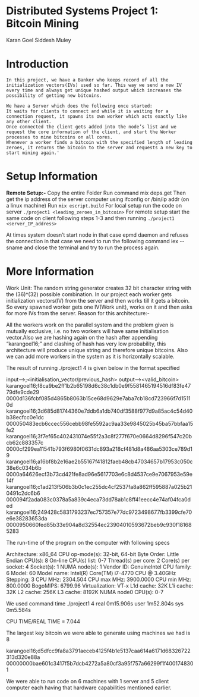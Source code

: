 # Distributed Systems Project 1: Bitcoin Mining

Karan Goel								Siddesh Muley

# Introduction
```
In this project, we have a Banker who keeps record of all the initialization vectors(IVs) used so far. This way we send a new IV every time and always get unique hashed output which increases the possibility of getting new bitcoins.

We have a Server which does the following once started:
It waits for clients to connect and while it is waiting for a connection request, it spawns its own worker which acts exactly like any other client.
Once connected the client gets added into the node’s list and we request the core information of the client, and start the Worker processes to mine bitcoins on all cores.
Whenever a worker finds a bitcoin with the specified length of leading zeroes, it returns the bitcoin to the server and requests a new key to start mining again.'
```
# Setup Information
**Remote Setup:-**
Copy the entire Folder
Run command mix deps.get
Then get the ip address of the server computer using ifconfig or /bin/ip addr (on a linux machine)
Run `mix escript.build`
For local setup run the code on server `./project1 <leading_zeroes_in_bitcoin>`
For remote setup start the same code on client following steps 1-3 and then running `./project1 <server_IP_address>`

At times system doesn’t start node in that case epmd daemon and refuses the connection in that case we need to run the following command iex --sname <Garbage name> and close the terminal and try to run the process again.


# More Information
Work Unit: The random string generator creates 32 bit character string with the (36)^(32) possible combination. In our project each worker gets initialization vectors(IV) from the server and then works till it gets a bitcoin. So every spawned worker gets one IV(Work unit), works on it and then asks for more IVs from the server. Reason for this architecture:-

All the workers work on the parallel system and the problem given is mutually exclusive, i.e. no two workers will have same initialisation vector.Also we are hashing again on the hash after appending “karangoel16;” and clashing of hash has very low probability, this architecture will produce unique string and therefore unique bitcoins. 
Also we can add more workers in the system as it is horizontally scalable.

The result of running ./project1 4 is given below in the format specified

input--><ufid>;<initialisation_vector/previous_hash>
output--><valid_bitcoin>
karangoel16;f8ca9be2ff1b2b65198d6c38c1db0e9f5581465194516df83fe4779dfe9cde29 0000d136fcbf085d4865b8063b15ce68d9629e7aba7cb18cd723966f7d15110d
karangoel16;3d685d81744360e7ddb6a1db740df3588f977d9a85ac4c54d40b38ecfcc0e1dc 000050483ecb6ccec556cebb98fe5592ac9aa33e9845025b45ba57bbfaa15fe2
karangoel16;3f7ef65c402431074e55f2a3c8f277f670e0664d8296f547c20bcb62c883357c 0000cf299ea11541b793f6980f0631dc893a218cf481d8a486aa5303ce789d19
karangoel16;a16bf8b2e16ae2b55167f41812faeb48cb47034657b17953c050c38e6c034b6b 0000a64626ecf3b73cd421fe8ad96e5617703e6c8d4537ce9e7067953e59e14f
karangoel16;c1ad213f506b3b0c1ec255dc4cf2537fa8a862ff595887a025b210491c2dc6b6 000094f2ada083c0378a5a839c4eca73dd78ab1c8ff41eecc4e74af04fca0ded
karangoel16;249428c5831793237ec757357e77dc9723498677fb3399cfe70e6e38283653da 0000950660fed85b33e904a8d32554ec23904010593672beb9c930f181685283



The run-time of the program on the computer with following specs

Architecture:          x86_64
CPU op-mode(s):        32-bit, 64-bit
Byte Order:            Little Endian
CPU(s):                8
On-line CPU(s) list:   0-7
Thread(s) per core:    2
Core(s) per socket:    4
Socket(s):             1
NUMA node(s):          1
Vendor ID:             GenuineIntel
CPU family:            6
Model:                 60
Model name:            Intel(R) Core(TM) i7-4770 CPU @ 3.40GHz
Stepping:              3
CPU MHz:               2304.504
CPU max MHz:           3900.0000
CPU min MHz:           800.0000
BogoMIPS:              6799.96
Virtualization:        VT-x
L1d cache:             32K
L1i cache:             32K
L2 cache:              256K
L3 cache:              8192K
NUMA node0 CPU(s):     0-7

We used command time ./project1 4
real    0m15.906s
user    1m52.804s
sys     0m5.584s

CPU TIME/REAL TIME = 7.044

The largest key bitcoin we were able to generate using machines we had is 8

karangoel16;d5dfcc9fa8a3791aeceb4125f4b1e5137caa614a6171d68326722313d320e88a 00000000bae601c3417f5b7dcb4272a5a80cf3a95f757a66299f1f4001748301



We were able to run code on 6 machines with 1 server and 5 client computer each having that hardware capabilities mentioned earlier.
